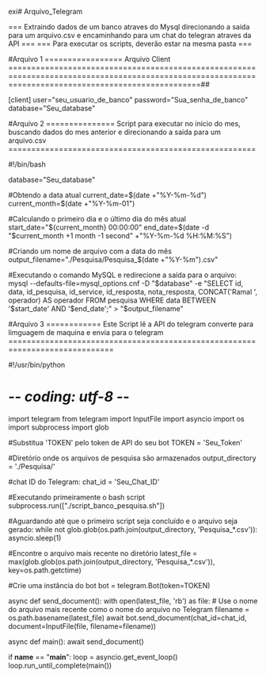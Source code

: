 exi# Arquivo_Telegram

=== Extraindo dados de um banco atraves do Mysql direcionando a saida para um arquivo.csv e encaminhando para um chat do telegran atraves da API ===
=== Para executar os scripts, deverão estar na mesma pasta ===


#Arquivo 1 ================= Arquivo Client ======================================================================================================================================================##

[client]
user="seu_usuario_de_banco"
password="Sua_senha_de_banco"
database="Seu_database"

#Arquivo 2 =============== Script para executar no inicio do mes, buscando dados do mes anterior e direcionando a saida para um arquivo.csv ======================================================

#!/bin/bash

database="Seu_database"

#Obtendo a data atual 
current_date=$(date +"%Y-%m-%d")
current_month=$(date +"%Y-%m-01")

#Calculando o primeiro dia e o último dia do mês atual
start_date="${current_month} 00:00:00"
end_date=$(date -d "$current_month +1 month -1 second" +"%Y-%m-%d %H:%M:%S")

#Criando um nome de arquivo com a data do mês
output_filename="./Pesquisa/Pesquisa_$(date +"%Y-%m").csv"

#Executando o comando MySQL e redirecione a saída para o arquivo:
mysql --defaults-file=mysql_options.cnf -D "$database" -e "SELECT id, data, id_pesquisa, id_service, id_resposta, nota_resposta, CONCAT('Ramal ', operador) AS operador FROM pesquisa WHERE data BETWEEN 
'$start_date' AND '$end_date';" > "$output_filename"

#Arquivo 3 ============ Este Script lê a API do telegram converte para limguagem de maquina e envia para o telegram =============================================================================


#!/usr/bin/python
# -*- coding: utf-8 -*-
import telegram
from telegram import InputFile
import asyncio
import os
import subprocess
import glob

#Substitua 'TOKEN' pelo token de API do seu bot
TOKEN = 'Seu_Token'

#Diretório onde os arquivos de pesquisa são armazenados
output_directory = './Pesquisa/'

#chat ID do Telegram:
chat_id = 'Seu_Chat_ID'

#Executando primeiramente o bash script
subprocess.run(["./script_banco_pesquisa.sh"])

#Aguardando até que o primeiro script seja concluído e o arquivo seja gerado:
while not glob.glob(os.path.join(output_directory, 'Pesquisa_*.csv')):
    asyncio.sleep(1)

#Encontre o arquivo mais recente no diretório
latest_file = max(glob.glob(os.path.join(output_directory, 'Pesquisa_*.csv')), key=os.path.getctime)

#Crie uma instância do bot
bot = telegram.Bot(token=TOKEN)

async def send_document():
    with open(latest_file, 'rb') as file:
        # Use o nome do arquivo mais recente como o nome do arquivo no Telegram
        filename = os.path.basename(latest_file)
        await bot.send_document(chat_id=chat_id, document=InputFile(file, filename=filename))

async def main():
    await send_document()

if __name__ == "__main__":
    loop = asyncio.get_event_loop()
    loop.run_until_complete(main())


